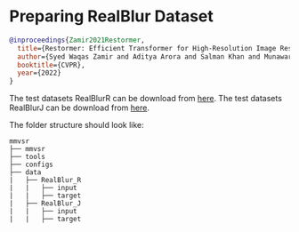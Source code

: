 # Preparing RealBlur Dataset

<!-- [DATASET] -->

```bibtex
@inproceedings{Zamir2021Restormer,
  title={Restormer: Efficient Transformer for High-Resolution Image Restoration},
  author={Syed Waqas Zamir and Aditya Arora and Salman Khan and Munawar Hayat and Fahad Shahbaz Khan and Ming-Hsuan Yang},
  booktitle={CVPR},
  year={2022}
}
```

The test datasets RealBlurR can be download from [here](https://drive.google.com/file/d/1glgeWXCy7Y0qWDc0MXBTUlZYJf8984hS/).
The test datasets RealBlurJ can be download from [here](https://drive.google.com/file/d/1Rb1DhhXmX7IXfilQ-zL9aGjQfAAvQTrW/).

The folder structure should look like:

```text
mmvsr
├── mmvsr
├── tools
├── configs
├── data
|   ├── RealBlur_R
|   |   ├── input
|   |   ├── target
|   ├── RealBlur_J
|   |   ├── input
|   |   ├── target
```
